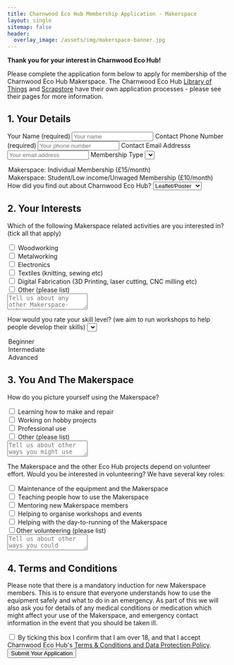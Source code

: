 ```yaml
---
title: Charnwood Eco Hub Membership Application - Makerspace
layout: single
sitemap: false
header:
  overlay_image: /assets/img/makerspace-banner.jpg
---
```


**Thank you for your interest in Charnwood Eco Hub!**

Please complete the application form below to apply for membership of the Charnwood Eco Hub Makerspace. The Charnwood Eco Hub [Library of Things](/projects/library-of-things) and [Scrapstore](/scrapstore) have their own application processes - please see their pages for more information.

<form id="signup_form" method="POST" action="">

<h2>1. Your Details</h2>

<label for="Name">Your Name (required)</label>
<input id="Name" name="Name" type="text" placeholder="Your name" required>
<label for="Phone">Contact Phone Number (required)</label>
<input id="Phone" name="Phone" type="text" placeholder="Your phone number" required>
<label for="Email">Contact Email Addresss</label>
<input id="Email" name="Email" type="email" placeholder="Your email address">
<label for="Membership_Type">Membership Type</label>
<select id="Membership_Type" name="Membership_Type" type="text" required>
<option value="Maker:Indiv">Makerspace: Individual Membership (£15/month)</option>
<option value="Maker:Disc">Makerspace: Student/Low income/Unwaged Membership (£10/month)</option>
</select>
<label for="How_Found">How did you find out about Charnwood Eco Hub?</label>
<select name="How_Found" type="text">
<option value="Leaflet_Poster">Leaflet/Poster</option>
<option value="Website">Website</option>
<option value="Word_of_mouth">Word of mouth</option>
<option value="Social_Media">Social Media</option>
<option value="Other">Other</option>
</select>

<h2>2. Your Interests</h2>

<label for="Interests">Which of the following Makerspace related activities are you interested in? (tick all that apply)</label>
<div><input id="Woodworking" name="Woodworking" type="checkbox"> Woodworking</div>
<div><input id="Metalworking" name="Metalworking" type="checkbox"> Metalworking</div>
<div><input id="Electronics" name="Electronics" type="checkbox"> Electronics</div>
<div><input id="Textiles" name="Textiles" type="checkbox"> Textiles (knitting, sewing etc)</div>
<div><input id="Digital_Fab" name="Digital_Fab" type="checkbox"> Digital Fabrication (3D Printing, laser cutting, CNC milling etc)</div>
<div><input id="Other_Interests" type="checkbox"> Other (please list)</div>
<div><textarea id="Other_Interests_List" name="Other_Interests_List" placeholder="Tell us about any other Makerspace-related interests here"></textarea></div>

<label for="Skills">How would you rate your skill level? (we aim to run workshops to help people develop their skills)</label>
<select id="Skills" name="Skills" type="text">
<option value="Beginner">Beginner</option>
<option value="Intermediate">Intermediate</option>
<option value="Advanced">Advanced</option>
</select>

<h2>3. You And The Makerspace</h2>

<label for="Aspirations">How do you picture yourself using the Makerspace?</label>
<div><input id="Learning" name="Learning" type="checkbox"> Learning how to make and repair</div>
<div><input id="Hobbies" name="Hobbies" type="checkbox"> Working on hobby projects</div>
<div><input id="Professional" name="Professional" type="checkbox"> Professional use</div>
<div><input id="Other_Aspirations" name="Other_Aspirations" type="checkbox"> Other (please list)</div>
<div><textarea id="Other_Aspirations_List" name="Other_Aspirations_List" placeholder="Tell us about other ways you might use the Makerspace here"></textarea></div>

<label for="Volunteering">The Makerspace and the other Eco Hub projects depend on volunteer effort. Would you be interested in volunteering? We have several key roles: </label>
<div><input id="Maintenance" name="Maintenance" type="checkbox"> Maintenance of the equipment and the Makerspace</div>
<div><input id="Teaching" name="Teaching" type="checkbox"> Teaching people how to use the Makerspace</div>
<div><input id="Mentoring" name="Mentoring" type="checkbox"> Mentoring new Makerspace members</div>
<div><input id="Events" name="Events" type="checkbox"> Helping to organise workshops and events</div>
<div><input id="Admin" name="Admin" type="checkbox"> Helping with the day-to-running of the Makerspace</div>
<div><input id="Volunteering_Other" name="Volunteering_Other" type="checkbox">Other volunteering (please list)</div>
<div><textarea id="Volunteering_Other_List" name="Volunteering_Other_List" placeholder="Tell us about other ways you could contribute to the Makerspace / Eco Hub"></textarea></div>

<h2>4. Terms and Conditions</h2>

<div><p>Please note that there is a mandatory induction for new Makerspace members. This is to ensure that everyone understands how to use the equipment safely and what to do in an emergency. As part of this we will also ask you for details of any medical conditions or medication which might affect your use of the Makerspace, and emergency contact information in the event that you should be taken ill.</p></div>
<div><input id="Accepted_Policies" name="Accepted_Policies" value="yes" type="checkbox"> By ticking this box I confirm that I am over 18, and that I accept Charnwood Eco Hub's <a href="/policies">Terms & Conditions and Data Protection Policy</a>.</div>
<div><button type="submit">Submit Your Application</button></div>
</form>

<script type = "text/javascript" >
    window.addEventListener("DOMContentLoaded", function() {
        const yourForm = document.getElementById('signup_form');
        yourForm.addEventListener("submit", function(e) {
            e.preventDefault();
            const data = new FormData(yourForm);
            const action = e.target.action;
            fetch(action, {
                method: 'POST',
                body: data,
            }).then(() => {
                window.location.replace('https://charnwoodecohub.org/makernext')
            })
        })
    });
</script>
